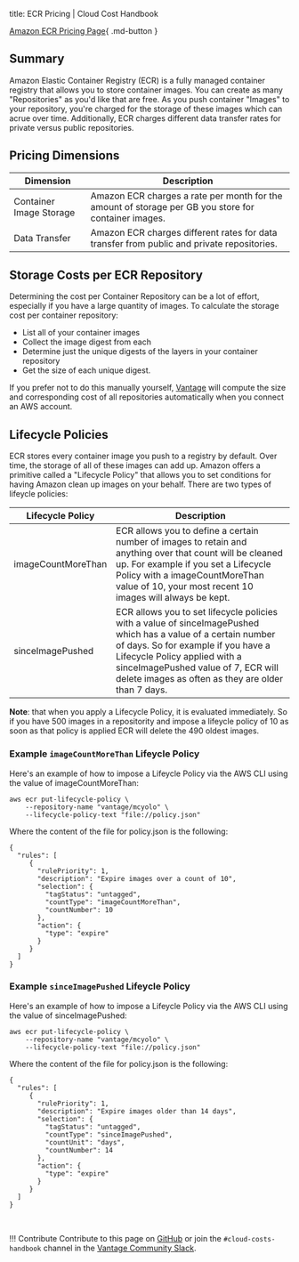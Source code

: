 title: ECR Pricing | Cloud Cost Handbook

[Amazon ECR Pricing Page](https://aws.amazon.com/ecr/pricing/){ .md-button }

## Summary

Amazon Elastic Container Registry (ECR) is a fully managed container registry that allows you to store container images. You can create as many "Repositories" as you'd like that are free. As you push container "Images" to your repository, you're charged for the storage of these images which can acrue over time. Additionally, ECR charges different data transfer rates for private versus public repositories. 

## Pricing Dimensions

|Dimension|Description|
|----|----|
|Container Image Storage|Amazon ECR charges a rate per month for the amount of storage per GB you store for container images.|
|Data Transfer|Amazon ECR charges different rates for data transfer from public and private repositories.|

## Storage Costs per ECR Repository
Determining the cost per Container Repository can be a lot of effort, especially if you have a large quantity of images. To calculate the storage cost per container repository:

* List all of your container images
* Collect the image digest from each
* Determine just the unique digests of the layers in your container repository
* Get the size of each unique digest.

If you prefer not to do this manually yourself, [Vantage](https://www.vantage.sh/) will compute the size and corresponding cost of all repositories automatically when you connect an AWS account.

## Lifecycle Policies

ECR stores every container image you push to a registry by default. Over time, the storage of all of these images can add up. Amazon offers a primitive called a "Lifecycle Policy" that allows you to set conditions for having Amazon clean up images on your behalf. There are two types of lifeycle policies:

|Lifecycle Policy|Description|
|--|--|
|imageCountMoreThan|ECR allows you to define a certain number of images to retain and anything over that count will be cleaned up. For example if you set a Lifecycle Policy with a imageCountMoreThan value of 10, your most recent 10 images will always be kept.|
|sinceImagePushed|ECR allows you to set lifecycle policies with a value of sinceImagePushed which has a value of a certain number of days. So for example if you have a Lifecycle Policy applied with a sinceImagePushed value of 7, ECR will delete images as often as they are older than 7 days.|

__Note__: that when you apply a Lifecycle Policy, it is evaluated immediately. So if you have 500 images in a repositority and impose a lifeycle policy of 10 as soon as that policy is applied ECR will delete the 490 oldest images. 

### Example `imageCountMoreThan` Lifeycle Policy

Here's an example of how to impose a Lifeycle Policy via the AWS CLI using the value of imageCountMoreThan: 

```
aws ecr put-lifecycle-policy \
    --repository-name "vantage/mcyolo" \
    --lifecycle-policy-text "file://policy.json"

```

Where the content of the file for policy.json is the following:

```
{
  "rules": [
     {
       "rulePriority": 1,
       "description": "Expire images over a count of 10",
       "selection": {
         "tagStatus": "untagged",
         "countType": "imageCountMoreThan",
         "countNumber": 10
       },
       "action": {
         "type": "expire"
       }
     }
  ]
}

```


### Example `sinceImagePushed` Lifeycle Policy


Here's an example of how to impose a Lifeycle Policy via the AWS CLI using the value of sinceImagePushed: 

```
aws ecr put-lifecycle-policy \
    --repository-name "vantage/mcyolo" \
    --lifecycle-policy-text "file://policy.json"

```

Where the content of the file for policy.json is the following:

```
{
  "rules": [
     {
       "rulePriority": 1,
       "description": "Expire images older than 14 days",
       "selection": {
         "tagStatus": "untagged",
         "countType": "sinceImagePushed",
         "countUnit": "days",
         "countNumber": 14
       },
       "action": {
         "type": "expire"
       }
     }
  ]
}

```

<br/>

!!! Contribute
    Contribute to this page on [GitHub](https://github.com/vantage-sh/handbook) or join the `#cloud-costs-handbook` channel in the [Vantage Community Slack](https://join.slack.com/t/vantagecommunity/shared_invite/zt-oey52myv-gq4AWRKkX25kjp1UGziPTw).